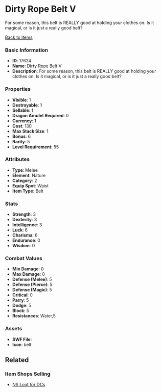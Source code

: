 # Dirty Rope Belt V

For some reason, this belt is REALLY good at holding your clothes on. Is it magical, or is it just a really good belt?

[Back to Items](../items.md)

### Basic Information

- **ID**: 17624
- **Name**: Dirty Rope Belt V
- **Description**: For some reason, this belt is REALLY good at holding your clothes on. Is it magical, or is it just a really good belt?

### Properties

- **Visible**: 1
- **Destroyable**: 1
- **Sellable**: 1
- **Dragon Amulet Required**: 0
- **Currency**: 1
- **Cost**: 130
- **Max Stack Size**: 1
- **Bonus**: 6
- **Rarity**: 5
- **Level Requirement**: 55

### Attributes

- **Type**: Melee
- **Element**: Nature
- **Category**: 2
- **Equip Spot**: Waist
- **Item Type**: Belt

### Stats

- **Strength**: 3
- **Dexterity**: 3
- **Intelligence**: 3
- **Luck**: 6
- **Charisma**: 6
- **Endurance**: 0
- **Wisdom**: 0

### Combat Values

- **Min Damage**: 0
- **Max Damage**: 0
- **Defense (Melee)**: 5
- **Defense (Pierce)**: 5
- **Defense (Magic)**: 5
- **Critical**: 0
- **Parry**: 5
- **Dodge**: 5
- **Block**: 5
- **Resistances**: Water,5

### Assets

- **SWF File**: 
- **Icon**: belt

## Related

### Item Shops Selling

- [NS Loot for DCs](../item-shops/572-ns-loot-for-dcs.md)

